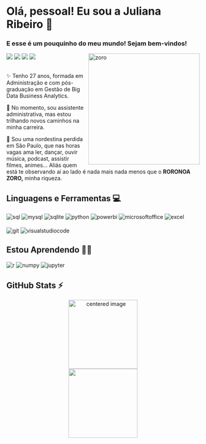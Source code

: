 
 # Olá, pessoal! Eu sou a Juliana Ribeiro  🎇
 ### E esse é um pouquinho do meu mundo!  Sejam bem-vindos!

</div>
 
<img align="right"  width="290" height="290cm"  alt="zoro" src="https://media.giphy.com/media/v1.Y2lkPTc5MGI3NjExbW9lNGd3aHh2MDJhcTYwZGwwaDNlazM2ZzVrNng1OWV4ZWV5ZGp4YiZlcD12MV9pbnRlcm5hbF9naWZfYnlfaWQmY3Q9Zw/vpHnQnilWEoR6lrLFY/giphy.gif"/>
 <div>
<a href="https://www.linkedin.com/in/julianasouzaribeiro/"_blank"><img loading="lazy" src="https://img.shields.io/badge/-LinkedIn-%230077B5?style=for-the-badge&logo=linkedin&logoColor=white" target="_blank"></a>
<a href="https://www.linkedin.com/in/julianasouzaribeiro/" target="_blank"><img loading="lazy" src="https://img.shields.io/badge/Gmail-D14836?style=for-the-badge&logo=gmail&logoColor=white" target="_blank"></a>
<a href="https://www.instagram.com/eujusr_/" target="_blank"><img loading="lazy" src="https://img.shields.io/badge/-Instagram-%23E4405F?style=for-the-badge&logo=instagram&logoColor=white" target="_blank"></a><a href = "mailto:eujusr@gmail.com" ></a>
<a href="https://www.dio.me/users/eujusr" target="_blank"><img loading="lazy" src="https://img.shields.io/badge/-Meu%20Perfil%20na%20DIO-000000?style=for-the-badge&logo=gitbook&logoColor=white" target="_blank"></a>

</div>          

<br/>

✨ Tenho 27 anos, formada em Administração e com pós-graduação em Gestão de Big Data Business Analytics.
<br/>

🚀 No momento, sou assistente administrativa, mas estou trilhando novos caminhos na minha carreira.
<br/>
 
🌵 Sou uma nordestina perdida em São Paulo, que nas horas vagas ama ler, dançar, ouvir música, podcast, assistir filmes, animes... Aliás quem está te observando aí ao lado é nada mais nada menos que o **RORONOA ZORO,** minha riqueza.
 <br/>
 
 ## Linguagens e Ferramentas 💻

<div style="display: inline">
  <img align="center" alt="sql" src="https://img.shields.io/badge/PL%2FSQL-FFFFFF?style=for-the-badge&logo=oracle&logoColor=FF0000&labelColor=FFFFFF&color=FF0000" />
  <img align="center" alt="mysql" src="https://img.shields.io/badge/MySQL-005C84?style=for-the-badge&logo=mysql&logoColor=white" />
  <img align="center" alt="sqlite" src="https://img.shields.io/badge/SQLite-000?style=for-the-badge&logo=sqlite&logoColor=07405E" />
  <img align="center" alt="python" src="https://img.shields.io/badge/Python-3776AB?style=for-the-badge&logo=python&logoColor=white" />
  <img align="center" alt="powerbi" src="https://img.shields.io/badge/power_bi-F2C811?style=for-the-badge&logo=powerbi&logoColor=white" />
  <img align="center" alt="microsoftoffice" src="https://img.shields.io/badge/Microsoft_Office-D83B01?style=for-the-badge&logo=microsoft-office&logoColor=white" />
  <img align="center" alt="excel" src="https://img.shields.io/badge/Microsoft_Excel-217346?style=for-the-badge&logo=microsoft-excel&logoColor=white" /><br/>
<br/>
  <img align="center" alt="git" src="https://img.shields.io/badge/git-%23F05033.svg?style=for-the-badge&logo=git&logoColor=white" />
  <img align="center" alt="visualstudiocode" src="https://img.shields.io/badge/Vscode-007ACC?style=for-the-badge&logo=visual-studio-code&logoColor=white" />

 
</div><br/>

 ## Estou Aprendendo 👩‍💻
   
 <div style="display: inline">
  <img align="center" alt="r" src="https://img.shields.io/badge/R-276DC3?style=for-the-badge&logo=r&logoColor=white" />         
  <img align="center" alt="numpy" src="https://img.shields.io/badge/Numpy-777BB4?style=for-the-badge&logo=numpy&logoColor=white" />
  <img align="center" alt="jupyter" src="https://img.shields.io/badge/Jupyter-F37626.svg?&style=for-the-badge&logo=Jupyter&logoColor=white" />       

</div><br/>
       

          
## GitHub  Stats ⚡

<div>
  <a href="https://github.com/eujusr">
  <center>
    <img height="180em" src="https://github-readme-stats.vercel.app/api?username=eujusr&show_icons=true&theme=shadow_green&include_all_commits=true&count_private=true" alt="centered image"></a>
  </center>
  <center>  
    <img height="180em" src="https://github-readme-stats.vercel.app/api/top-langs/?username=eujusr&layout=compact&langs_count=7&theme=shadow_green"/> 
  </center>
</div>




